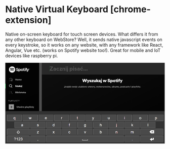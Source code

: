 # Native Virtual Keyboard [chrome-extension]

Native on-screen keyboard for touch screen devices. What differs it from any other keyboard on WebStore? Well, it sends native javascript events on every keystroke, so it works on any website, with any framework like React, Angular, Vue etc. (works on Spotify website too!).
Great for mobile and IoT devices like raspberry pi.

![Screenshot](screenshot.jpg)
